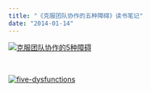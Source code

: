 ```yaml
---
title: "《克服团队协作的五种障碍》读书笔记"
date: "2014-01-14"
---
```


[![克服团队协作的5种障碍](http://bobjiang.com/wp-content/uploads/2014/01/克服团队协作的5种障碍.jpg)](http://bobjiang.com/wp-content/uploads/2014/01/克服团队协作的5种障碍.jpg)

 

[![five-dysfunctions](http://bobjiang.com/wp-content/uploads/2014/01/five-dysfunctions.jpg)](http://bobjiang.com/wp-content/uploads/2014/01/five-dysfunctions.jpg)
